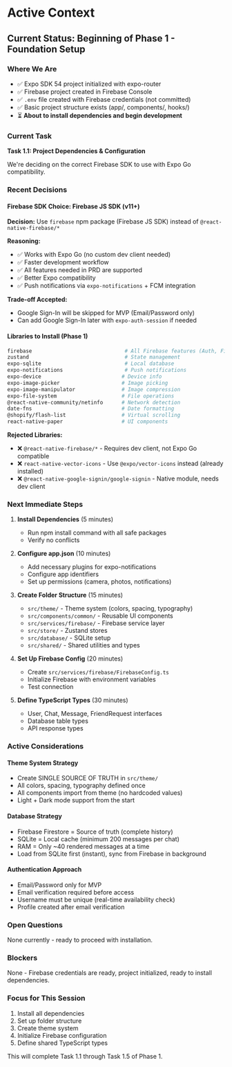 # Active Context

## Current Status: **Beginning of Phase 1 - Foundation Setup**

### Where We Are
- ✅ Expo SDK 54 project initialized with expo-router
- ✅ Firebase project created in Firebase Console
- ✅ `.env` file created with Firebase credentials (not committed)
- ✅ Basic project structure exists (app/, components/, hooks/)
- ⏳ **About to install dependencies and begin development**

### Current Task
**Task 1.1: Project Dependencies & Configuration**

We're deciding on the correct Firebase SDK to use with Expo Go compatibility.

### Recent Decisions

#### Firebase SDK Choice: Firebase JS SDK (v11+)
**Decision:** Use `firebase` npm package (Firebase JS SDK) instead of `@react-native-firebase/*`

**Reasoning:**
- ✅ Works with Expo Go (no custom dev client needed)
- ✅ Faster development workflow
- ✅ All features needed in PRD are supported
- ✅ Better Expo compatibility
- ✅ Push notifications via `expo-notifications` + FCM integration

**Trade-off Accepted:**
- Google Sign-In will be skipped for MVP (Email/Password only)
- Can add Google Sign-In later with `expo-auth-session` if needed

#### Libraries to Install (Phase 1)
```bash
firebase                              # All Firebase features (Auth, Firestore, Storage)
zustand                               # State management
expo-sqlite                           # Local database
expo-notifications                    # Push notifications
expo-device                          # Device info
expo-image-picker                    # Image picking
expo-image-manipulator               # Image compression
expo-file-system                     # File operations
@react-native-community/netinfo      # Network detection
date-fns                             # Date formatting
@shopify/flash-list                  # Virtual scrolling
react-native-paper                   # UI components
```

**Rejected Libraries:**
- ❌ `@react-native-firebase/*` - Requires dev client, not Expo Go compatible
- ❌ `react-native-vector-icons` - Use `@expo/vector-icons` instead (already installed)
- ❌ `@react-native-google-signin/google-signin` - Native module, needs dev client

### Next Immediate Steps

1. **Install Dependencies** (5 minutes)
   - Run npm install command with all safe packages
   - Verify no conflicts

2. **Configure app.json** (10 minutes)
   - Add necessary plugins for expo-notifications
   - Configure app identifiers
   - Set up permissions (camera, photos, notifications)

3. **Create Folder Structure** (15 minutes)
   - `src/theme/` - Theme system (colors, spacing, typography)
   - `src/components/common/` - Reusable UI components
   - `src/services/firebase/` - Firebase service layer
   - `src/store/` - Zustand stores
   - `src/database/` - SQLite setup
   - `src/shared/` - Shared utilities and types

4. **Set Up Firebase Config** (20 minutes)
   - Create `src/services/firebase/FirebaseConfig.ts`
   - Initialize Firebase with environment variables
   - Test connection

5. **Define TypeScript Types** (30 minutes)
   - User, Chat, Message, FriendRequest interfaces
   - Database table types
   - API response types

### Active Considerations

#### Theme System Strategy
- Create SINGLE SOURCE OF TRUTH in `src/theme/`
- All colors, spacing, typography defined once
- All components import from theme (no hardcoded values)
- Light + Dark mode support from the start

#### Database Strategy
- Firebase Firestore = Source of truth (complete history)
- SQLite = Local cache (minimum 200 messages per chat)
- RAM = Only ~40 rendered messages at a time
- Load from SQLite first (instant), sync from Firebase in background

#### Authentication Approach
- Email/Password only for MVP
- Email verification required before access
- Username must be unique (real-time availability check)
- Profile created after email verification

### Open Questions
None currently - ready to proceed with installation.

### Blockers
None - Firebase credentials are ready, project initialized, ready to install dependencies.

### Focus for This Session
1. Install all dependencies
2. Set up folder structure
3. Create theme system
4. Initialize Firebase configuration
5. Define shared TypeScript types

This will complete Task 1.1 through Task 1.5 of Phase 1.

